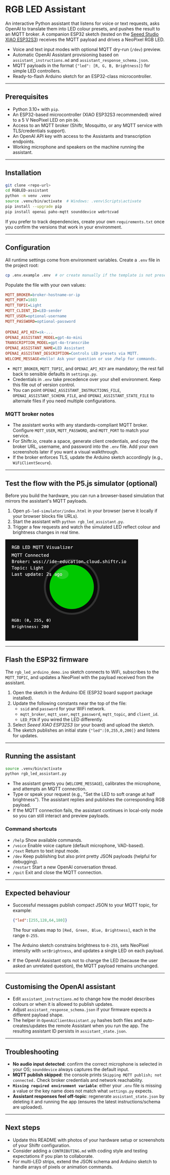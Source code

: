 # RGB LED Assistant

An interactive Python assistant that listens for voice or text requests, asks OpenAI to translate them into LED colour presets, and pushes the result to an MQTT broker. A companion ESP32 sketch (tested on the [Seeed Studio XIAO ESP32S3](https://wiki.seeedstudio.com/xiao_esp32s3_getting_started/)) receives the MQTT payload and drives a NeoPixel RGB LED.

- Voice and text input modes with optional MQTT dry-run (`/dev`) preview.
- Automatic OpenAI Assistant provisioning based on `assistant_instructions.md` and `assistant_response_schema.json`.
- MQTT payloads in the format `{"led": [R, G, B, Brightness]}` for simple LED controllers.
- Ready-to-flash Arduino sketch for an ESP32-class microcontroller.

---

## Prerequisites

- Python 3.10+ with `pip`.
- An ESP32-based microcontroller (XIAO ESP32S3 recommended) wired to a 5 V NeoPixel LED on pin `D6`.
- Access to an MQTT broker (Shiftr, Mosquitto, or any MQTT service with TLS/credentials support).
- An OpenAI API key with access to the Assistants and transcription endpoints.
- Working microphone and speakers on the machine running the assistant.

---

## Installation

```bash
git clone <repo-url>
cd RGBLED-assistant
python -m venv .venv
source .venv/bin/activate  # Windows: .venv\Scripts\activate
pip install --upgrade pip
pip install openai paho-mqtt sounddevice webrtcvad
```

If you prefer to track dependencies, create your own `requirements.txt` once you confirm the versions that work in your environment.

---

## Configuration

All runtime settings come from environment variables. Create a `.env` file in the project root:

```bash
cp .env.example .env  # or create manually if the template is not present
```

Populate the file with your own values:

```ini
MQTT_BROKER=broker-hostname-or-ip
MQTT_PORT=1883
MQTT_TOPIC=Light
MQTT_CLIENT_ID=LED-sender
MQTT_USER=optional-username
MQTT_PASSWORD=optional-password

OPENAI_API_KEY=sk-...
OPENAI_ASSISTANT_MODEL=gpt-4o-mini
TRANSCRIPTION_MODEL=gpt-4o-transcribe
OPENAI_ASSISTANT_NAME=LED Assistant
OPENAI_ASSISTANT_DESCRIPTION=Controls LED presets via MQTT.
WELCOME_MESSAGE=Hello! Ask your question or use /help for commands.
```

- `MQTT_BROKER`, `MQTT_TOPIC`, and `OPENAI_API_KEY` are mandatory; the rest fall back to sensible defaults in `settings.py`.
- Credentials in `.env` take precedence over your shell environment. Keep this file out of version control.
- You can point `OPENAI_ASSISTANT_INSTRUCTIONS_FILE`, `OPENAI_ASSISTANT_SCHEMA_FILE`, and `OPENAI_ASSISTANT_STATE_FILE` to alternate files if you need multiple configurations.

### MQTT broker notes

- The assistant works with any standards-compliant MQTT broker. Configure `MQTT_USER`, `MQTT_PASSWORD`, and `MQTT_PORT` to match your service.
- For Shiftr.io, create a space, generate client credentials, and copy the broker URL, username, and password into the `.env` file. Add your own screenshots later if you want a visual walkthrough.
- If the broker enforces TLS, update the Arduino sketch accordingly (e.g., `WiFiClientSecure`).

---

## Test the flow with the P5.js simulator (optional)

Before you build the hardware, you can run a browser-based simulation that mirrors the assistant's MQTT payloads.

1. Open `p5-led-simulator/index.html` in your browser (serve it locally if your browser blocks file URLs).
2. Start the assistant with `python rgb_led_assistant.py`.
3. Trigger a few requests and watch the simulated LED reflect colour and brightness changes in real time.

![Screenshot of the P5.js RGB LED simulator tuned to the assistant output](../../docs/assets/p5-led-simulation.png?raw=1)

---

## Flash the ESP32 firmware

The `rgb_led_arduino_demo.ino` sketch connects to WiFi, subscribes to the `MQTT_TOPIC`, and updates a NeoPixel with the payload received from the assistant.

1. Open the sketch in the Arduino IDE (ESP32 board support package installed).
2. Update the following constants near the top of the file:
   - `ssid` and `password` for your WiFi network.
   - `mqtt_broker`, `mqtt_user`, `mqtt_password`, `mqtt_topic`, and `client_id`.
   - `LED_PIN` if you wired the LED differently.
3. Select *Seeed XIAO ESP32S3* (or your board) and upload the sketch.
4. The sketch publishes an initial state `{"led":[0,255,0,200]}` and listens for updates.

---

## Running the assistant

```bash
source .venv/bin/activate
python rgb_led_assistant.py
```

- The assistant greets you (`WELCOME_MESSAGE`), calibrates the microphone, and attempts an MQTT connection.
- Type or speak your request (e.g., "Set the LED to soft orange at half brightness"). The assistant replies and publishes the corresponding RGB payload.
- If the MQTT connection fails, the assistant continues in local-only mode so you can still interact and preview payloads.

### Command shortcuts

- `/help` Show available commands.
- `/voice` Enable voice capture (default microphone, VAD-based).
- `/text` Return to text input mode.
- `/dev` Keep publishing but also print pretty JSON payloads (helpful for debugging).
- `/restart` Start a new OpenAI conversation thread.
- `/quit` Exit and close the MQTT connection.

---

## Expected behaviour

- Successful messages publish compact JSON to your MQTT topic, for example:

  ```json
  {"led":[255,128,64,180]}
  ```

  The four values map to `[Red, Green, Blue, Brightness]`, each in the range `0-255`.
- The Arduino sketch constrains brightness to `0-255`, sets NeoPixel intensity with `setBrightness`, and updates a single LED on each payload.
- If the OpenAI Assistant opts not to change the LED (because the user asked an unrelated question), the MQTT payload remains unchanged.

---

## Customising the OpenAI assistant

- Edit `assistant_instructions.md` to change how the model describes colours or when it is allowed to publish updates.
- Adjust `assistant_response_schema.json` if your firmware expects a different payload shape.
- The helper in `OpenAiClientAssistant.py` hashes both files and auto-creates/updates the remote Assistant when you run the app. The resulting assistant ID persists in `assistant_state.json`.

---

## Troubleshooting

- **No audio input detected**: confirm the correct microphone is selected in your OS; `sounddevice` always captures the default input.
- **MQTT publish skipped**: the console prints `Skipping MQTT publish; not connected.` Check broker credentials and network reachability.
- **`Missing required environment variable`**: either your `.env` file is missing a value or the key name does not match what `settings.py` expects.
- **Assistant responses feel off-topic**: regenerate `assistant_state.json` by deleting it and running the app (ensures the latest instructions/schema are uploaded).

---

## Next steps

- Update this README with photos of your hardware setup or screenshots of your Shiftr configuration.
- Consider adding a `CONTRIBUTING.md` with coding style and testing expectations if you plan to collaborate.
- For multi-LED strips, extend the JSON schema and Arduino sketch to handle arrays of pixels or animation commands.
